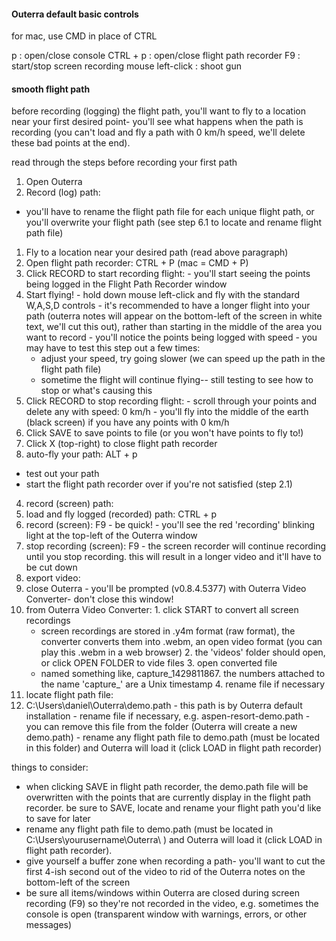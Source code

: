 ####   Outerra default basic controls

for mac, use CMD in place of CTRL

p                 :   open/close console
CTRL + p          :   open/close flight path recorder
F9                :   start/stop screen recording
mouse left-click  :    shoot gun 

####   smooth flight path

before recording (logging) the flight path, you'll want to fly to a location near your first desired point- you'll see what happens when the path is recording (you can't load and fly a path with 0 km/h speed, we'll delete these bad points at the end).

read through the steps before recording your first path

1. Open Outerra
2. Record (log) path:
  - you'll have to rename the flight path file for each unique flight path, or you'll overwrite your flight path (see step 6.1 to locate and rename flight path file)
  1. Fly to a location near your desired path (read above paragraph)
  2. Open flight path recorder: CTRL + P (mac = CMD + P)
  3. Click RECORD to start recording flight:
    - you'll start seeing the points being logged in the Flight Path Recorder window
  4. Start flying!
    - hold down mouse left-click and fly with the standard W,A,S,D controls
    - it's recommended to have a longer flight into your path (outerra notes will appear on the bottom-left of the screen in white text, we'll cut this out), rather than starting in the middle of the area you want to record
    - you'll notice the points being logged with speed
    - you may have to test this step out a few times:
      - adjust your speed, try going slower (we can speed up the path in the flight path file)
      - sometime the flight will continue flying-- still testing to see how to stop or what's causing this
  5. Click RECORD to stop recording flight:
    - scroll through your points and delete any with speed: 0 km/h
    - you'll fly into the middle of the earth (black screen) if you have any points with 0 km/h
  6. Click SAVE to save points to file (or you won't have points to fly to!)
  7. Click X (top-right) to close flight path recorder
3. auto-fly your path: ALT + p
  - test out your path
  - start the flight path recorder over if you're not satisfied (step 2.1)
4. record (screen) path:
  1. load and fly logged (recorded) path: CTRL + p
  2. record (screen): F9
    - be quick!
    - you'll see the red 'recording' blinking light at the top-left of the Outerra window
  3. stop recording (screen): F9
    - the screen recorder will continue recording until you stop recording. this will result in a longer video and it'll have to be cut down
5. export video:
  1. close Outerra
    - you'll be prompted (v0.8.4.5377) with Outerra Video Converter- don't close this window!
  2. from Outerra Video Converter: 
    1. click START to convert all screen recordings
      - screen recordings are stored in .y4m format (raw format), the converter converts them into .webm, an open video format (you can play this .webm in a web browser)
    2. the 'videos' folder should open, or click OPEN FOLDER to vide files 
    3. open converted file
      - named something like, capture_1429811867. the numbers attached to the name 'capture_' are a Unix timestamp
    4. rename file if necessary
6. locate flight path file:
  1. C:\Users\daniel\Outerra\demo.path
    - this path is by Outerra default installation
    - rename file if necessary, e.g. aspen-resort-demo.path
    - you can remove this file from the folder (Outerra will create a new demo.path)
    - rename any flight path file to demo.path (must be located in this folder) and Outerra will load it (click LOAD in flight path recorder)

things to consider:

- when clicking SAVE in flight path recorder, the demo.path file will be overwritten with the points that are currently display in the flight path recorder. be sure to SAVE, locate and rename your flight path you'd like to save for later
-  rename any flight path file to demo.path (must be located in C:\Users\yourusername\Outerra\ ) and Outerra will load it (click LOAD in flight path recorder). 
- give yourself a buffer zone when recording a path- you'll want to cut the first 4-ish second out of the video to rid of the Outerra notes on the bottom-left of the screen
- be sure all items/windows within Outerra are closed during screen recording (F9) so they're not recorded in the video, e.g. sometimes the console is open (transparent window with warnings, errors, or other messages)


